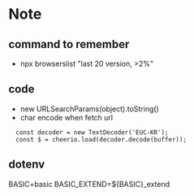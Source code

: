 # Note
## command to remember
- npx browserslist "last 20 version, >2%"

## code
- new URLSearchParams(object).toString()
- char encode when fetch url
```
  const decoder = new TextDecoder('EUC-KR');
  const $ = cheerio.load(decoder.decode(buffer));
```
## dotenv
BASIC=basic
BASIC_EXTEND=${BASIC}_extend


